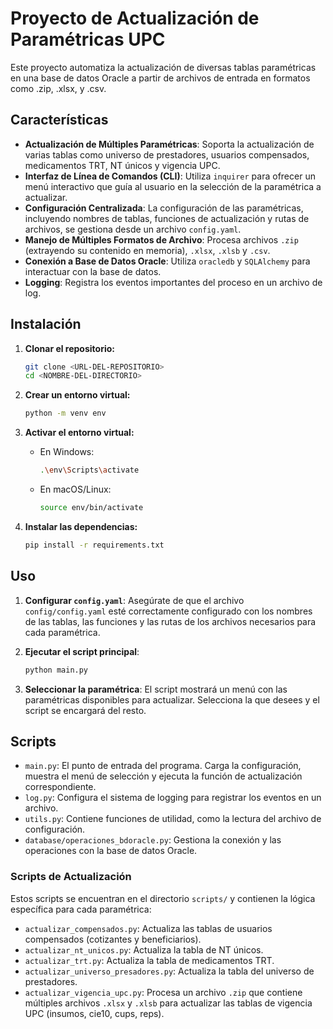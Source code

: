 # Proyecto de Actualización de Paramétricas UPC

Este proyecto automatiza la actualización de diversas tablas paramétricas en una base de datos Oracle a partir de archivos de entrada en formatos como .zip, .xlsx, y .csv.

## Características

- **Actualización de Múltiples Paramétricas**: Soporta la actualización de varias tablas como universo de prestadores, usuarios compensados, medicamentos TRT, NT únicos y vigencia UPC.
- **Interfaz de Línea de Comandos (CLI)**: Utiliza `inquirer` para ofrecer un menú interactivo que guía al usuario en la selección de la paramétrica a actualizar.
- **Configuración Centralizada**: La configuración de las paramétricas, incluyendo nombres de tablas, funciones de actualización y rutas de archivos, se gestiona desde un archivo `config.yaml`.
- **Manejo de Múltiples Formatos de Archivo**: Procesa archivos `.zip` (extrayendo su contenido en memoria), `.xlsx`, `.xlsb` y `.csv`.
- **Conexión a Base de Datos Oracle**: Utiliza `oracledb` y `SQLAlchemy` para interactuar con la base de datos.
- **Logging**: Registra los eventos importantes del proceso en un archivo de log.

## Instalación

1.  **Clonar el repositorio:**

    ```bash
    git clone <URL-DEL-REPOSITORIO>
    cd <NOMBRE-DEL-DIRECTORIO>
    ```

2.  **Crear un entorno virtual:**

    ```bash
    python -m venv env
    ```

3.  **Activar el entorno virtual:**

    -   En Windows:
        ```bash
        .\env\Scripts\activate
        ```
    -   En macOS/Linux:
        ```bash
        source env/bin/activate
        ```

4.  **Instalar las dependencias:**

    ```bash
    pip install -r requirements.txt
    ```

## Uso

1.  **Configurar `config.yaml`**:
    Asegúrate de que el archivo `config/config.yaml` esté correctamente configurado con los nombres de las tablas, las funciones y las rutas de los archivos necesarios para cada paramétrica.

2.  **Ejecutar el script principal**:

    ```bash
    python main.py
    ```

3.  **Seleccionar la paramétrica**:
    El script mostrará un menú con las paramétricas disponibles para actualizar. Selecciona la que desees y el script se encargará del resto.

## Scripts

-   `main.py`: El punto de entrada del programa. Carga la configuración, muestra el menú de selección y ejecuta la función de actualización correspondiente.
-   `log.py`: Configura el sistema de logging para registrar los eventos en un archivo.
-   `utils.py`: Contiene funciones de utilidad, como la lectura del archivo de configuración.
-   `database/operaciones_bdoracle.py`: Gestiona la conexión y las operaciones con la base de datos Oracle.

### Scripts de Actualización

Estos scripts se encuentran en el directorio `scripts/` y contienen la lógica específica para cada paramétrica:

-   `actualizar_compensados.py`: Actualiza las tablas de usuarios compensados (cotizantes y beneficiarios).
-   `actualizar_nt_unicos.py`: Actualiza la tabla de NT únicos.
-   `actualizar_trt.py`: Actualiza la tabla de medicamentos TRT.
-   `actualizar_universo_presadores.py`: Actualiza la tabla del universo de prestadores.
-   `actualizar_vigencia_upc.py`: Procesa un archivo `.zip` que contiene múltiples archivos `.xlsx` y `.xlsb` para actualizar las tablas de vigencia UPC (insumos, cie10, cups, reps).
